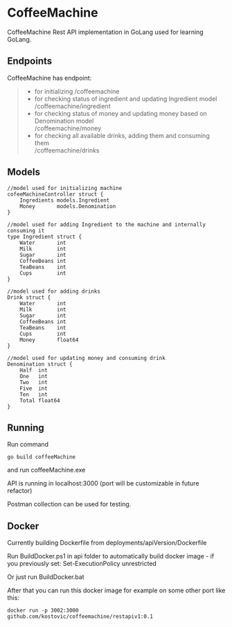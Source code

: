 # CoffeeMachine
CoffeeMachine Rest API implementation in GoLang used for learning GoLang.

## Endpoints
CoffeeMachine has endpoint:
>
> - for initializing
	/coffeemachine 
> - for checking status of ingredient and updating Ingredient model
	/coffeemachine/ingredient 
> - for checking status of money and updating money based on Denomination model    
    /coffeemachine/money 
> - for checking all available drinks, adding them and consuming them   
	/coffeemachine/drinks 


## Models
```
//model used for initializing machine
cofeeMachineController struct {
	Ingredients models.Ingredient
	Money       models.Denomination
}

//model used for adding Ingredient to the machine and internally consuming it
type Ingredient struct {
	Water       int
	Milk        int
	Sugar       int
	CoffeeBeans int
	TeaBeans    int
	Cups        int
}

//model used for adding drinks
Drink struct {
	Water       int
	Milk        int
	Sugar       int
	CoffeeBeans int
	TeaBeans    int
	Cups        int
	Money       float64
}

//model used for updating money and consuming drink
Denomination struct {
	Half  int
	One   int
	Two   int
	Five  int
	Ten   int
	Total float64
}
```
## Running

Run command 
```
go build coffeeMachine
```
and run coffeeMachine.exe

API is running in localhost:3000 
(port will be customizable in future refactor)

Postman collection can be used for testing.


## Docker

Currently building Dockerfile from deployments/apiVersion/Dockerfile

Run BuildDocker.ps1 in api folder to automatically build docker image - if you previously set: Set-ExecutionPolicy unrestricted

Or just run BuildDocker.bat

After that you can run this docker image for example on some other port like this:
```
docker run -p 3002:3000 github.com/kostovic/coffeemachine/restapiv1:0.1
```
